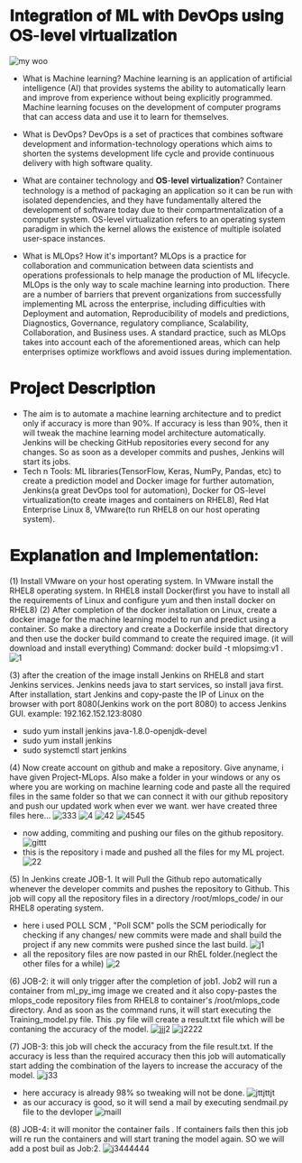 # 𝐈𝐧𝐭𝐞𝐠𝐫𝐚𝐭𝐢𝐨𝐧 𝐨𝐟 𝐌𝐋 𝐰𝐢𝐭𝐡 𝐃𝐞𝐯𝐎𝐩𝐬 𝐮𝐬𝐢𝐧𝐠 𝐎𝐒-𝐥𝐞𝐯𝐞𝐥 𝐯𝐢𝐫𝐭𝐮𝐚𝐥𝐢𝐳𝐚𝐭𝐢𝐨𝐧
                            
![my woo](https://user-images.githubusercontent.com/41663027/88486344-af3ac900-cf9a-11ea-90b0-77c5b6245e2d.png)

- What is Machine learning?
Machine learning is an application of artificial intelligence (AI) that provides systems the ability to automatically learn and improve from experience without being explicitly programmed. Machine learning focuses on the development of computer programs that can access data and use it to learn for themselves.

- What is DevOps?
DevOps is a set of practices that combines software development and information-technology operations which aims to shorten the systems development life cycle and provide continuous delivery with high software quality.

- What are container technology and 𝐎𝐒-𝐥𝐞𝐯𝐞𝐥 𝐯𝐢𝐫𝐭𝐮𝐚𝐥𝐢𝐳𝐚𝐭𝐢𝐨𝐧?
Container technology is a method of packaging an application so it can be run with isolated dependencies, and they have fundamentally altered the development of software today due to their compartmentalization of a computer system.
OS-level virtualization refers to an operating system paradigm in which the kernel allows the existence of multiple isolated user-space instances.

- What is MLOps? How it's important?
MLOps is a practice for collaboration and communication between data scientists and operations professionals to help manage the production of ML lifecycle. MLOps is the only way to scale machine learning into production.
There are a number of barriers that prevent organizations from successfully implementing ML across the enterprise, including difficulties with Deployment and automation, Reproducibility of models and predictions, Diagnostics, Governance, regulatory compliance, Scalability, Collaboration, and Business uses. A standard practice, such as MLOps takes into account each of the aforementioned areas, which can help enterprises optimize workflows and avoid issues during implementation.


# 𝐏𝐫𝐨𝐣𝐞𝐜𝐭 𝐃𝐞𝐬𝐜𝐫𝐢𝐩𝐭𝐢𝐨𝐧
- The aim is to automate a machine learning architecture and to predict only if accuracy is more than 90%. If accuracy is less than 90%, then it will tweak the machine learning model architecture automatically. Jenkins will be checking GitHub repositories every second for any changes. So as soon as a developer commits and pushes, Jenkins will start its jobs.
- Tech n Tools: ML libraries(TensorFlow, Keras, NumPy, Pandas, etc) to create a prediction model and Docker image for further automation, Jenkins(a great DevOps tool for automation), Docker for OS-level virtualization(to create images and containers on RHEL8), Red Hat Enterprise Linux 8, VMware(to run RHEL8 on our host operating system).


# 𝐄𝐱𝐩𝐥𝐚𝐧𝐚𝐭𝐢𝐨𝐧 𝐚𝐧𝐝 𝐈𝐦𝐩𝐥𝐞𝐦𝐞𝐧𝐭𝐚𝐭𝐢𝐨𝐧:
(1) Install VMware on your host operating system. In VMware install the RHEL8 operating system. In RHEL8 install Docker(first you have to install all the requirements of Linux and configure yum and then install docker on RHEL8)
(2) After completion of the docker installation on Linux, create a docker image for the machine learning model to run and predict using a container. So make a directory and create a Dockerfile inside that directory and then use the docker build command to create the required image. (it will download and install everything) Command: docker build -t mlopsimg:v1 .
![1](https://user-images.githubusercontent.com/41663027/88486594-63891f00-cf9c-11ea-810e-fa058ae9730d.PNG)

(3) after the creation of the image install Jenkins on RHEL8 and start Jenkins services. Jenkins needs java to start services, so install java first. After installation, start Jenkins and copy-paste the IP of Linux on the browser with port 8080(Jenkins work on the port 8080) to access Jenkins GUI. example: 192.162.152.123:8080
- sudo yum install jenkins java-1.8.0-openjdk-devel   
- sudo yum install jenkins 
- sudo systemctl start jenkins

(4) Now create account on github and make a repository. Give anyname, i have given Project-MLops. Also make a folder in your windows or any os where you are working on machine learning code and paste all the required files in the same folder so that we can connect it with our github repository and push our updated work when ever we want.
wer have created three files here...
![333](https://user-images.githubusercontent.com/41663027/88486978-2d996a00-cf9f-11ea-85c7-a55f373b0236.PNG)
![4](https://user-images.githubusercontent.com/41663027/88486984-3722d200-cf9f-11ea-9d82-a34df58729f0.PNG)
![42](https://user-images.githubusercontent.com/41663027/88486992-4275fd80-cf9f-11ea-952c-4f254b2bef5a.PNG)
![4545](https://user-images.githubusercontent.com/41663027/88486996-4bff6580-cf9f-11ea-893c-e1d491884588.PNG)
- now adding, commiting and pushing our files on the github repository.
![gittt](https://user-images.githubusercontent.com/41663027/88487040-9c76c300-cf9f-11ea-8bcc-3efdab670522.PNG)
- this is the repository i made and pushed all the files for my ML project.
![22](https://user-images.githubusercontent.com/41663027/88487076-c8924400-cf9f-11ea-820b-157be490c295.PNG)

(5) In Jenkins create JOB-1. It will Pull the Github repo automatically whenever the developer commits and pushes the repository to Github. This job will copy all the repository files in a directory /root/mlops_code/ in our RHEL8 operating system.
- here i used POLL SCM , "Poll SCM" polls the SCM periodically for checking if any changes/ new commits were made and shall build the project if any new commits were pushed since the last build.
![j1](https://user-images.githubusercontent.com/41663027/88487172-6554e180-cfa0-11ea-94a2-056e977751bb.PNG)
- all the repository files are now pasted in our RhEL folder.(neglect the other files for a while)
![2](https://user-images.githubusercontent.com/41663027/88487233-d5636780-cfa0-11ea-963f-5bcb32e15cbc.PNG)

(6) JOB-2: it will only trigger after the completion of job1. Job2 will run a container from ml_py_img image we created and it also copy-pastes the mlops_code repository files from RHEL8 to container's /root/mlops_code directory. And as soon as the command runs, it will start executing the Training_model.py file.
This .py file will create a result.txt file which will be contaning the accuracy of the model.
![jjj2](https://user-images.githubusercontent.com/41663027/88487277-3e4adf80-cfa1-11ea-9be9-283c26f54fd0.PNG)
![j2222](https://user-images.githubusercontent.com/41663027/88487344-e496e500-cfa1-11ea-9a9a-48319f09b1f0.PNG)

(7) JOB-3:  this job will check the accuracy from the file result.txt. If the accuracy is less than the required accuracy then this job will automatically start adding the combination of the layers to increase the accuracy of the  model.
![j33](https://user-images.githubusercontent.com/41663027/88487426-a948e600-cfa2-11ea-8cc7-df6b08040fa0.PNG)
- here accuracy is already 98% so tweaking will not be done.
![jttjttjt](https://user-images.githubusercontent.com/41663027/88487446-c7aee180-cfa2-11ea-8168-65c5e160fa26.PNG)
- as our accuracy is good, so it will send a mail by executing sendmail.py file to the devloper
![maill](https://user-images.githubusercontent.com/41663027/88487523-76532200-cfa3-11ea-9340-2cd4ccade77e.PNG)


(8) JOB-4: it will monitor the container fails . If containers fails then this job will re run the containers and will start traning the model again. SO we will add a post buil as Job:2.
![j3444444](https://user-images.githubusercontent.com/41663027/88487714-22e1d380-cfa5-11ea-9cd9-e51981037289.PNG)


